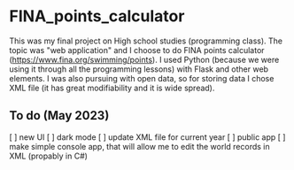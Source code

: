 # FINA_points_calculator
This was my final project on High school studies (programming class). The topic was "web application" and I choose to do FINA points calculator (https://www.fina.org/swimming/points). I used Python (because we were using it through all the programming lessons) with Flask and other web elements. I was also pursuing with open data, so for storing data I chose XML file (it has great modifiability and it is wide spread).
## To do (May 2023)
[ ] new UI
[ ] dark mode
[ ] update XML file for current year
[ ] public app
[ ] make simple console app, that will allow me to edit the world records in XML (propably in C#)

